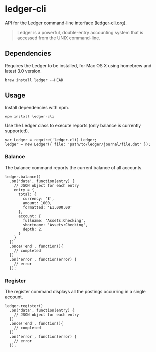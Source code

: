 # ledger-cli

API for the Ledger command-line interface ([ledger-cli.org](http://ledger-cli.org/)).

> Ledger is a powerful, double-entry accounting system that is accessed from the UNIX command-line.

## Dependencies

Requires the Ledger to be installed, for Mac OS X using homebrew and latest 3.0 version.

    brew install ledger --HEAD

## Usage

Install dependencies with npm.

    npm install ledger-cli

Use the Ledger class to execute reports (only balance is currently supported).

    var Ledger = require('ledger-cli).Ledger;
    ledger = new Ledger({ file: 'path/to/ledger/journal/file.dat' });
    
### Balance    

The balance command reports the current balance of all accounts.

    ledger.balance()
      .on('data', function(entry) {
        // JSON object for each entry
        entry = {
          total: {
            currency: '£',
            amount: 1000,
            formatted: '£1,000.00'
          }, 
          account: { 
            fullname: 'Assets:Checking',
            shortname: 'Assets:Checking',
            depth: 2,
          }
        }
      })
      .once('end', function(){
        // completed
      })
      .on('error', function(error) {
        // error
      });
    
### Register

The register command displays all the postings occurring in a single account.

    ledger.register()
      .on('data', function(entry) {
        // JSON object for each entry
      })
      .once('end', function(){
        // completed
      })
      .on('error', function(error) {
        // error
      });